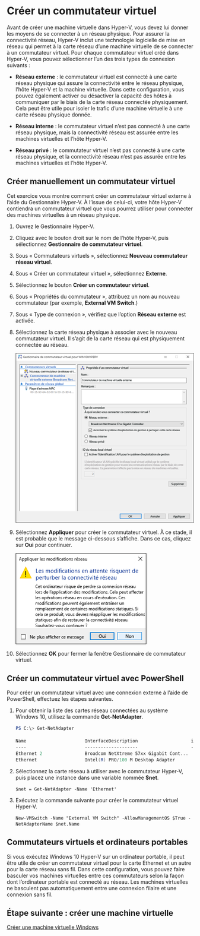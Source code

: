 # Créer un commutateur virtuel

Avant de créer une machine virtuelle dans Hyper-V, vous devez lui donner les moyens de se connecter à un réseau physique. Pour assurer la connectivité réseau, Hyper-V inclut une technologie logicielle de mise en réseau qui permet à la carte réseau d’une machine virtuelle de se connecter à un commutateur virtuel. Pour chaque commutateur virtuel créé dans Hyper-V, vous pouvez sélectionner l’un des trois types de connexion suivants :

- **Réseau externe** : le commutateur virtuel est connecté à une carte réseau physique qui assure la connectivité entre le réseau physique, l’hôte Hyper-V et la machine virtuelle. Dans cette configuration, vous pouvez également activer ou désactiver la capacité des hôtes à communiquer par le biais de la carte réseau connectée physiquement. Cela peut être utile pour isoler le trafic d’une machine virtuelle à une carte réseau physique donnée.

- **Réseau interne** : le commutateur virtuel n’est pas connecté à une carte réseau physique, mais la connectivité réseau est assurée entre les machines virtuelles et l’hôte Hyper-V.

- **Réseau privé** : le commutateur virtuel n’est pas connecté à une carte réseau physique, et la connectivité réseau n’est pas assurée entre les machines virtuelles et l’hôte Hyper-V.

## Créer manuellement un commutateur virtuel

Cet exercice vous montre comment créer un commutateur virtuel externe à l’aide du Gestionnaire Hyper-V. À l’issue de celui-ci, votre hôte Hyper-V contiendra un commutateur virtuel que vous pourrez utiliser pour connecter des machines virtuelles à un réseau physique.

1. Ouvrez le Gestionnaire Hyper-V.

2. Cliquez avec le bouton droit sur le nom de l’hôte Hyper-V, puis sélectionnez **Gestionnaire de commutateur virtuel**.

3. Sous « Commutateurs virtuels », sélectionnez **Nouveau commutateur réseau virtuel**.

4. Sous « Créer un commutateur virtuel », sélectionnez **Externe**.

5. Sélectionnez le bouton **Créer un commutateur virtuel**.

6. Sous « Propriétés du commutateur », attribuez un nom au nouveau commutateur (par exemple, **External VM Switch**.)

7. Sous « Type de connexion », vérifiez que l’option **Réseau externe** est activée.

8. Sélectionnez la carte réseau physique à associer avec le nouveau commutateur virtuel. Il s’agit de la carte réseau qui est physiquement connectée au réseau.

    ![](media/newSwitch_upd.png)

9. Sélectionnez **Appliquer** pour créer le commutateur virtuel. À ce stade, il est probable que le message ci-dessous s’affiche. Dans ce cas, cliquez sur **Oui** pour continuer.

    ![](media/pen_changes_upd.png)

10. Sélectionnez **OK** pour fermer la fenêtre Gestionnaire de commutateur virtuel.

## Créer un commutateur virtuel avec PowerShell

Pour créer un commutateur virtuel avec une connexion externe à l’aide de PowerShell, effectuez les étapes suivantes.

1. Pour obtenir la liste des cartes réseau connectées au système Windows 10, utilisez la commande **Get-NetAdapter**.

    ```powershell
    PS C:\> Get-NetAdapter
    
    Name                      InterfaceDescription                    ifIndex Status       MacAddress             LinkSpeed
    ----                      --------------------                    ------- ------       ----------             ---------
    Ethernet 2                Broadcom NetXtreme 57xx Gigabit Cont...       5 Up           BC-30-5B-A8-C1-7F         1 Gbps
    Ethernet                  Intel(R) PRO/100 M Desktop Adapter            3 Up           00-0E-0C-A8-DC-31        10 Mbps  
    ```

2. Sélectionnez la carte réseau à utiliser avec le commutateur Hyper-V, puis placez une instance dans une variable nommée **$net**.

    ```
    $net = Get-NetAdapter -Name 'Ethernet'
    ```

3. Exécutez la commande suivante pour créer le commutateur virtuel Hyper-V.

    ```
    New-VMSwitch -Name "External VM Switch" -AllowManagementOS $True -NetAdapterName $net.Name
    ```

## Commutateurs virtuels et ordinateurs portables

Si vous exécutez Windows 10 Hyper-V sur un ordinateur portable, il peut être utile de créer un commutateur virtuel pour la carte Ethernet et un autre pour la carte réseau sans fil. Dans cette configuration, vous pouvez faire basculer vos machines virtuelles entre ces commutateurs selon la façon dont l’ordinateur portable est connecté au réseau. Les machines virtuelles ne basculent pas automatiquement entre une connexion filaire et une connexion sans fil.

## Étape suivante : créer une machine virtuelle

[Créer une machine virtuelle Windows](walkthrough_create_vm.md)




